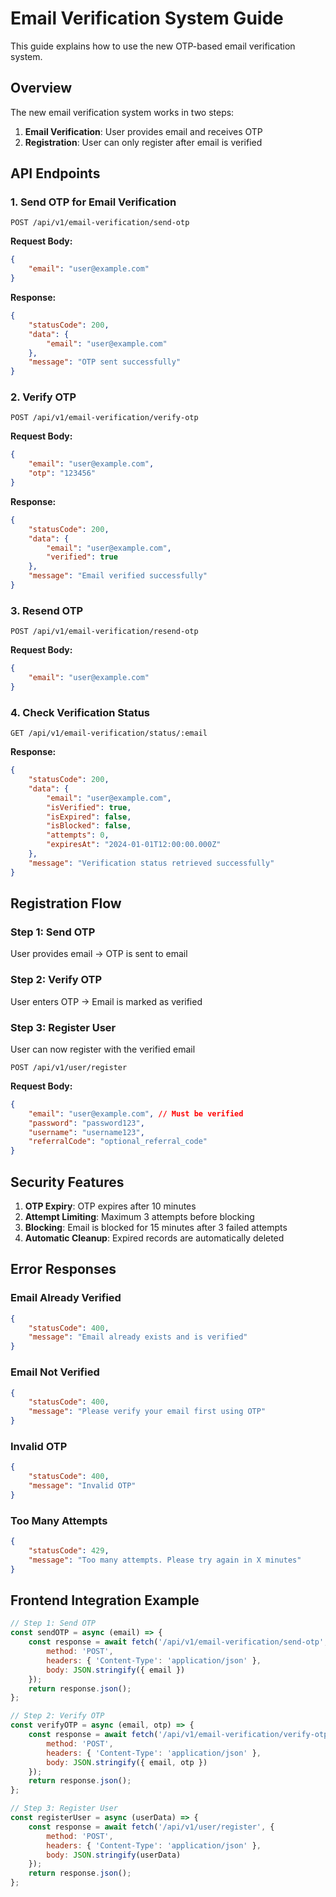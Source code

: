 # Email Verification System Guide

This guide explains how to use the new OTP-based email verification system.

## Overview

The new email verification system works in two steps:
1. **Email Verification**: User provides email and receives OTP
2. **Registration**: User can only register after email is verified

## API Endpoints

### 1. Send OTP for Email Verification
```
POST /api/v1/email-verification/send-otp
```

**Request Body:**
```json
{
    "email": "user@example.com"
}
```

**Response:**
```json
{
    "statusCode": 200,
    "data": {
        "email": "user@example.com"
    },
    "message": "OTP sent successfully"
}
```

### 2. Verify OTP
```
POST /api/v1/email-verification/verify-otp
```

**Request Body:**
```json
{
    "email": "user@example.com",
    "otp": "123456"
}
```

**Response:**
```json
{
    "statusCode": 200,
    "data": {
        "email": "user@example.com",
        "verified": true
    },
    "message": "Email verified successfully"
}
```

### 3. Resend OTP
```
POST /api/v1/email-verification/resend-otp
```

**Request Body:**
```json
{
    "email": "user@example.com"
}
```

### 4. Check Verification Status
```
GET /api/v1/email-verification/status/:email
```

**Response:**
```json
{
    "statusCode": 200,
    "data": {
        "email": "user@example.com",
        "isVerified": true,
        "isExpired": false,
        "isBlocked": false,
        "attempts": 0,
        "expiresAt": "2024-01-01T12:00:00.000Z"
    },
    "message": "Verification status retrieved successfully"
}
```

## Registration Flow

### Step 1: Send OTP
User provides email → OTP is sent to email

### Step 2: Verify OTP
User enters OTP → Email is marked as verified

### Step 3: Register User
User can now register with the verified email

```
POST /api/v1/user/register
```

**Request Body:**
```json
{
    "email": "user@example.com", // Must be verified
    "password": "password123",
    "username": "username123",
    "referralCode": "optional_referral_code"
}
```

## Security Features

1. **OTP Expiry**: OTP expires after 10 minutes
2. **Attempt Limiting**: Maximum 3 attempts before blocking
3. **Blocking**: Email is blocked for 15 minutes after 3 failed attempts
4. **Automatic Cleanup**: Expired records are automatically deleted

## Error Responses

### Email Already Verified
```json
{
    "statusCode": 400,
    "message": "Email already exists and is verified"
}
```

### Email Not Verified
```json
{
    "statusCode": 400,
    "message": "Please verify your email first using OTP"
}
```

### Invalid OTP
```json
{
    "statusCode": 400,
    "message": "Invalid OTP"
}
```

### Too Many Attempts
```json
{
    "statusCode": 429,
    "message": "Too many attempts. Please try again in X minutes"
}
```

## Frontend Integration Example

```javascript
// Step 1: Send OTP
const sendOTP = async (email) => {
    const response = await fetch('/api/v1/email-verification/send-otp', {
        method: 'POST',
        headers: { 'Content-Type': 'application/json' },
        body: JSON.stringify({ email })
    });
    return response.json();
};

// Step 2: Verify OTP
const verifyOTP = async (email, otp) => {
    const response = await fetch('/api/v1/email-verification/verify-otp', {
        method: 'POST',
        headers: { 'Content-Type': 'application/json' },
        body: JSON.stringify({ email, otp })
    });
    return response.json();
};

// Step 3: Register User
const registerUser = async (userData) => {
    const response = await fetch('/api/v1/user/register', {
        method: 'POST',
        headers: { 'Content-Type': 'application/json' },
        body: JSON.stringify(userData)
    });
    return response.json();
};
``` 